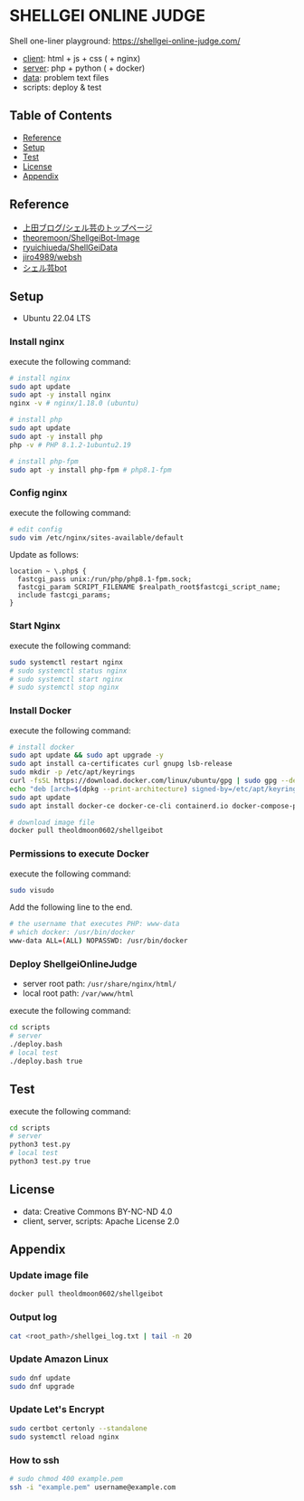 # SHELLGEI ONLINE JUDGE
Shell one-liner playground: https://shellgei-online-judge.com/

- [client](client/README.md): html + js + css ( + nginx)
- [server](server/README.md): php + python ( + docker)
- [data](data/README.md): problem text files
- scripts: deploy & test

## Table of Contents
- [Reference](#reference)
- [Setup](#setup)
- [Test](#test)
- [License](#license)
- [Appendix](#appendix)

## Reference
- [上田ブログ/シェル芸のトップページ](https://b.ueda.tech/?page=01434)
- [theoremoon/ShellgeiBot-Image](https://github.com/theoremoon/ShellgeiBot-Image)
- [ryuichiueda/ShellGeiData](https://github.com/ryuichiueda/ShellGeiData)
- [jiro4989/websh](https://github.com/jiro4989/websh)
- [シェル芸bot](https://x.com/minyoruminyon)

## Setup
- Ubuntu 22.04 LTS

### Install nginx
execute the following command:
```sh
# install nginx
sudo apt update
sudo apt -y install nginx
nginx -v # nginx/1.18.0 (ubuntu)

# install php
sudo apt update
sudo apt -y install php
php -v # PHP 8.1.2-1ubuntu2.19

# install php-fpm
sudo apt -y install php-fpm # php8.1-fpm
```

### Config nginx
execute the following command:
```sh
# edit config
sudo vim /etc/nginx/sites-available/default
```

Update as follows:
```
location ~ \.php$ {
  fastcgi_pass unix:/run/php/php8.1-fpm.sock;
  fastcgi_param SCRIPT_FILENAME $realpath_root$fastcgi_script_name;
  include fastcgi_params;
}
```

### Start Nginx
execute the following command:
```sh
sudo systemctl restart nginx
# sudo systemctl status nginx
# sudo systemctl start nginx
# sudo systemctl stop nginx
```

### Install Docker
execute the following command:
```sh
# install docker
sudo apt update && sudo apt upgrade -y
sudo apt install ca-certificates curl gnupg lsb-release
sudo mkdir -p /etc/apt/keyrings
curl -fsSL https://download.docker.com/linux/ubuntu/gpg | sudo gpg --dearmor -o /etc/apt/keyrings/docker.gpg
echo "deb [arch=$(dpkg --print-architecture) signed-by=/etc/apt/keyrings/docker.gpg] https://download.docker.com/linux/ubuntu $(lsb_release -cs) stable" | sudo tee /etc/apt/sources.list.d/docker.list > /dev/null
sudo apt update
sudo apt install docker-ce docker-ce-cli containerd.io docker-compose-plugin

# download image file
docker pull theoldmoon0602/shellgeibot
```

### Permissions to execute Docker
execute the following command:
```sh
sudo visudo
```

Add the following line to the end.
```sh
# the username that executes PHP: www-data
# which docker: /usr/bin/docker
www-data ALL=(ALL) NOPASSWD: /usr/bin/docker
```

### Deploy ShellgeiOnlineJudge
- server root path: `/usr/share/nginx/html/`
- local root path: `/var/www/html`

execute the following command:
```sh
cd scripts
# server
./deploy.bash
# local test
./deploy.bash true
```

## Test
execute the following command:
```sh
cd scripts
# server
python3 test.py
# local test
python3 test.py true
```

## License
- data: Creative Commons BY-NC-ND 4.0
- client, server, scripts: Apache License 2.0

## Appendix

### Update image file
```sh
docker pull theoldmoon0602/shellgeibot
```

### Output log
```sh
cat <root_path>/shellgei_log.txt | tail -n 20
```

### Update Amazon Linux
```sh
sudo dnf update
sudo dnf upgrade
```

### Update Let's Encrypt
```sh
sudo certbot certonly --standalone
sudo systemctl reload nginx
```

### How to ssh
```sh
# sudo chmod 400 example.pem
ssh -i "example.pem" username@example.com
```
